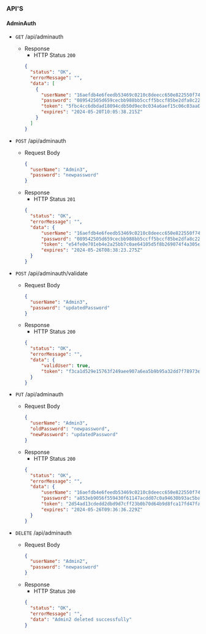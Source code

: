 ### API'S

#### AdminAuth

- `GET` /api/adminauth

  - Response
    - HTTP Status `200`
    ```json
    {
      "status": "OK",
      "errorMessage": "",
      "data": [
        {
          "userName": "16aefdb4e6feedb53469c0210c8deecc650e822550f743c409e00b9a4fea1393",
          "password": "089542505d659cecbb988bb5ccff5bccf85be2dfa8c221359079aee2531298bb",
          "token": "5fbc4cc6dbdad18094cdb50d9ec0c034a6aef15c06c03aa0fb7b5fddfc744878",
          "expires": "2024-05-20T10:05:38.215Z"
        }
      ]
    }
    ```

- `POST` /api/adminauth

  - Request Body
    ```json
    {
      "userName": "Admin3",
      "password": "newpassword"
    }
    ```
  - Response
    - HTTP Status `201`
    ```json
    {
      "status": "OK",
      "errorMessage": "",
      "data": {
          "userName": "16aefdb4e6feedb53469c0210c8deecc650e822550f743c409e00b9a4fea1393",
          "password": "089542505d659cecbb988bb5ccff5bccf85be2dfa8c221359079aee2531298bb",
          "token": "e54fe0e701eb4e2a25bb7c0ae64105d5f8b269074f4a305ea468d5443b1d2173",
          "expires": "2024-05-26T08:38:23.275Z"
      }
    }
    ```

- `POST` /api/adminauth/validate

  - Request Body
    ```json
    {
      "userName": "Admin3",
      "password": "updatedPassword"
    }
    ```
  - Response
    - HTTP Status `200`
    ```json
    {
      "status": "OK",
      "errorMessage": "",
      "data": {
          "validUser": true,
          "token": "f3ca1d529e15763f249aee907a6ea5b9b95a32dd7f78973ec2ffacf21e860578"
      }
    }
    ```

- `PUT` /api/adminauth
  - Request Body
    ```json
    {
      "userName": "Admin3",
      "oldPassword": "newpassword",
      "newPassword": "updatedPassword"
    }
    ```
  - Response
    - HTTP Status `200`
    ```json
    {
      "status": "OK",
      "errorMessage": "",
      "data": {
          "userName": "16aefdb4e6feedb53469c0210c8deecc650e822550f743c409e00b9a4fea1393",
          "password": "a853eb9056f559430f61147acdd07c0a94630b93ac5baae39c64bb91034a46a6",
          "token": "2d54ad13cdedd2dbd9d7cff23b0b70d64b9d8fca17fd47faae7fa8560ade4668",
          "expires": "2024-05-26T09:36:36.229Z"
      }
    }
    ```

- `DELETE` /api/adminauth
  - Request Body
    ```json
    {
      "userName": "Admin2",
      "password": "newpassword"
    }
    ```
  - Response
    - HTTP Status `200`
    ```json
    {
      "status": "OK",
      "errorMessage": "",
      "data": "Admin2 deleted successfully"
    }
    ```